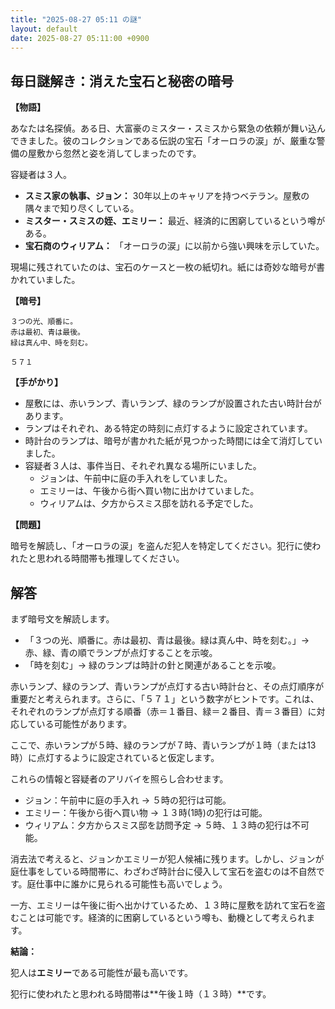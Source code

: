 ```yaml
---
title: "2025-08-27 05:11 の謎"
layout: default
date: 2025-08-27 05:11:00 +0900
---
```

## 毎日謎解き：消えた宝石と秘密の暗号

**【物語】**

あなたは名探偵。ある日、大富豪のミスター・スミスから緊急の依頼が舞い込んできました。彼のコレクションである伝説の宝石「オーロラの涙」が、厳重な警備の屋敷から忽然と姿を消してしまったのです。

容疑者は３人。

*   **スミス家の執事、ジョン：** 30年以上のキャリアを持つベテラン。屋敷の隅々まで知り尽くしている。
*   **ミスター・スミスの姪、エミリー：** 最近、経済的に困窮しているという噂がある。
*   **宝石商のウィリアム：** 「オーロラの涙」に以前から強い興味を示していた。

現場に残されていたのは、宝石のケースと一枚の紙切れ。紙には奇妙な暗号が書かれていました。

**【暗号】**

```
３つの光、順番に。
赤は最初、青は最後。
緑は真ん中、時を刻む。

５７１
```

**【手がかり】**

*   屋敷には、赤いランプ、青いランプ、緑のランプが設置された古い時計台があります。
*   ランプはそれぞれ、ある特定の時刻に点灯するように設定されています。
*   時計台のランプは、暗号が書かれた紙が見つかった時間には全て消灯していました。
*   容疑者３人は、事件当日、それぞれ異なる場所にいました。
    *   ジョンは、午前中に庭の手入れをしていました。
    *   エミリーは、午後から街へ買い物に出かけていました。
    *   ウィリアムは、夕方からスミス邸を訪れる予定でした。

**【問題】**

暗号を解読し、「オーロラの涙」を盗んだ犯人を特定してください。犯行に使われたと思われる時間帯も推理してください。

## 解答

まず暗号文を解読します。

*   「３つの光、順番に。赤は最初、青は最後。緑は真ん中、時を刻む。」→ 赤、緑、青の順でランプが点灯することを示唆。
*   「時を刻む」→ 緑のランプは時計の針と関連があることを示唆。

赤いランプ、緑のランプ、青いランプが点灯する古い時計台と、その点灯順序が重要だと考えられます。さらに、「５７１」という数字がヒントです。これは、それぞれのランプが点灯する順番（赤＝１番目、緑＝２番目、青＝３番目）に対応している可能性があります。

ここで、赤いランプが５時、緑のランプが７時、青いランプが１時（または13時）に点灯するように設定されていると仮定します。

これらの情報と容疑者のアリバイを照らし合わせます。

*   ジョン：午前中に庭の手入れ → ５時の犯行は可能。
*   エミリー：午後から街へ買い物 → １３時(1時)の犯行は可能。
*   ウィリアム：夕方からスミス邸を訪問予定 → ５時、１３時の犯行は不可能。

消去法で考えると、ジョンかエミリーが犯人候補に残ります。しかし、ジョンが庭仕事をしている時間帯に、わざわざ時計台に侵入して宝石を盗むのは不自然です。庭仕事中に誰かに見られる可能性も高いでしょう。

一方、エミリーは午後に街へ出かけているため、１３時に屋敷を訪れて宝石を盗むことは可能です。経済的に困窮しているという噂も、動機として考えられます。

**結論：**

犯人は**エミリー**である可能性が最も高いです。

犯行に使われたと思われる時間帯は**午後１時（１３時）**です。
